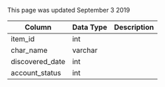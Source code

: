 This page was updated September 3 2019

| Column          | Data Type | Description |
| --------------- | --------- | ----------- |
| item_id         | int       |             |
| char_name       | varchar   |             |
| discovered_date | int       |             |
| account_status  | int       |             |